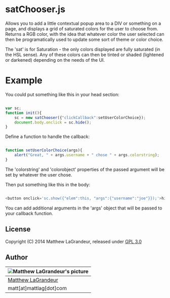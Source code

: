 # satChooser.js
Allows you to add a little contextual popup area to a DIV or something on a page, and displays a grid of saturated colors for the user to choose from.  Returns a RGB color, with the idea that whatever color the user selected can then be programatically used to update some sort of theme or color choice.

The 'sat' is for Saturation - the only colors displayed are fully saturated (in the HSL sense).  Any of these colors can then be tinted or shaded (lightened or darkened) depending on the needs of the UI.

# Example
You could put something like this in your head section:
```javascript

var sc;
function init(){
	sc = new satChooser({"clickCallback":setUserColorChoice});
	document.body.onclick = sc.hide();
}

```
Define a function to handle the callback:
```javascript

function setUserColorChoice(args){
	alert("Great, " + args.username + " chose " + args.colorstring);
}

````
The 'colorstring' and 'colorobject' properties of the passed argument will be set by whatever the user chose.

Then put something like this in the body:
```javascript

<button onclick='sc.show({"elem":this, "args":{"username":"joe"}});'>hi, joe! choose a color</button>

```
You can add additional arguments in the 'args' object that will be passed to your callback function.


## License
Copyright (C) 2014 Matthew LaGrandeur, released under [GPL 3.0](https://www.gnu.org/licenses/gpl-3.0-standalone.html)

## Author
| ![Matthew LaGrandeur's picture](https://1.gravatar.com/avatar/f6f7b963adc54db7e713d7bd5f4903ec?s=70) |
|---|
| [Matthew LaGrandeur](http://mattlag.com/) |
| matt[at]mattlag[dot]com |



